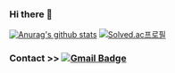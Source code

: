 ### Hi there 👋

<!--
**7dudtj/7dudtj** is a ✨ _special_ ✨ repository because its `README.md` (this file) appears on your GitHub profile.

Here are some ideas to get you started:

- 🔭 I’m currently working on ...
- 🌱 I’m currently learning ...
- 👯 I’m looking to collaborate on ...
- 🤔 I’m looking for help with ...
- 💬 Ask me about ...
- 📫 How to reach me: ...
- 😄 Pronouns: ...
- ⚡ Fun fact: ...
-->

[![Anurag's github stats](https://github-readme-stats.vercel.app/api?username=7dudtj)](https://github.com/anuraghazra/github-readme-stats)
[![Solved.ac프로필](http://mazassumnida.wtf/api/v2/generate_badge?boj=7dudtj)](https://solved.ac/7dudtj)
### Contact >> [![Gmail Badge](https://img.shields.io/badge/Gmail-d14836?style=flat-square&logo=Gmail&logoColor=white&link=mailto:7dudtj@gmail.com)](mailto:7dudtj01@gmail.com)
